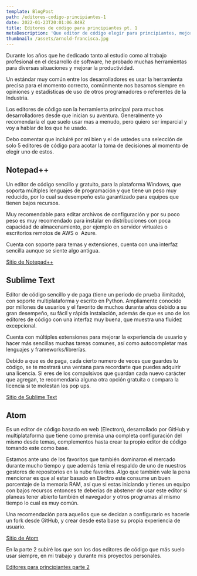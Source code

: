 ```yaml
---
template: BlogPost
path: /editores-codigo-principiantes-1
date: 2022-01-23T20:01:06.849Z
title: Editores de código para principiantes pt. 1
metaDescription: 'Que editor de código elegir para principiantes, mejores editores de código'
thumbnail: /assets/arnold-francisca.jpg
---
```

Durante los años que he dedicado tanto al estudio como al trabajo profesional en el desarrollo de software, he probado muchas herramientas para diversas situaciones y mejorar la productividad.

Un estándar muy común entre los desarrolladores es usar la herramienta precisa para el momento correcto, comúnmente nos basamos siempre en opiniones y estadísticas de uso de otros programadores o referentes de la Industria.

Los editores de código son la herramienta principal para muchos desarrolladores desde que inician su aventura. Generalmente yo recomendaría el que suelo usar mas a menudo, pero quiero ser imparcial y voy a hablar de los que he usado.

Debo comentar que incluiré por mi bien y el de ustedes una selección de solo 5 editores de código para acotar la toma de decisiones al momento de elegir uno de estos.

## **Notepad++**

Un editor de código sencillo y gratuito, para la plataforma Windows, que soporta múltiples lenguajes de programación y que tiene un peso muy reducido, por lo cual su desempeño esta garantizado para equipos que tienen bajos recursos.

Muy recomendable para editar archivos de configuración y por su poco peso es muy recomendado para instalar en distribuciones con poca capacidad de almacenamiento, por ejemplo en servidor virtuales o escritorios remotos de AWS o  Azure.

Cuenta con soporte para temas y extensiones, cuenta con una interfaz sencilla aunque se siente algo antigua.

[Sitio de Notepad++](https://notepad-plus-plus.org/)

## **Sublime Text**

Editor de código sencillo y de paga (tiene un periodo de prueba ilimitado), con soporte multiplataforma y escrito en Python. Ampliamente conocido por millones de usuarios y el favorito de muchos durante años debido a su gran desempeño, su fácil y rápida instalación, además de que es uno de los editores de código con una interfaz muy buena, que muestra una fluidez excepcional.

Cuenta con múltiples extensiones para mejorar la experiencia de usuario y hacer más sencillas muchas tareas comunes, así como autocompletar mas lenguajes y frameworks/librerías.

Debido a que es de paga, cada cierto numero de veces que guardes tu código, se te mostrará una ventana para recordarte que puedes adquirir una licencia. Si eres de los compulsivos que guardan cada nuevo carácter que agregan, te recomendaría alguna otra opción gratuita o compara la licencia si te molestan los pop ups.

[Sitio de Sublime Text](https://www.sublimetext.com/)

## **Atom**

Es un editor de código basado en web (Electron), desarrollado por GitHub y multiplataforma que tiene como premisa una completa configuración del mismo desde temas, complementos hasta crear tu propio editor de código tomando este como base.

Estamos ante uno de los favoritos que también dominaron el mercado durante mucho tiempo y que además tenia el respaldo de uno de nuestros gestores de repositorios en la nube favoritos. Algo que también vale la pena mencionar es que al estar basado en Electro este consume un buen porcentaje de la memoria RAM, así que si estas iniciando y tienes un equipo con bajos recursos entonces te deberías de abstener de usar este editor si planeas tener abierto también el navegador y otros programas al mismo tiempo lo cual es muy común.

Una recomendación para aquellos que se decidan a configurarlo es hacerle un fork desde GitHub, y crear desde esta base su propia experiencia de usuario.

[Sitio de Atom](https://atom.io/)

En la parte 2 subiré los que son los dos editores de código que más suelo usar siempre, en mi trabajo y durante mis proyectos personales.

[Editores para principiantes parte 2](https://alexis-mora.dev/editores-codigo-principiantes-2)
